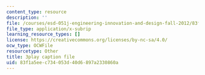 ```yaml
---
content_type: resource
description: ''
file: /courses/esd-051j-engineering-innovation-and-design-fall-2012/83f1a5eec734053d40d6897a2330860a_ET15GHDbbeA.srt
file_type: application/x-subrip
learning_resource_types: []
license: https://creativecommons.org/licenses/by-nc-sa/4.0/
ocw_type: OCWFile
resourcetype: Other
title: 3play caption file
uid: 83f1a5ee-c734-053d-40d6-897a2330860a
---
```

